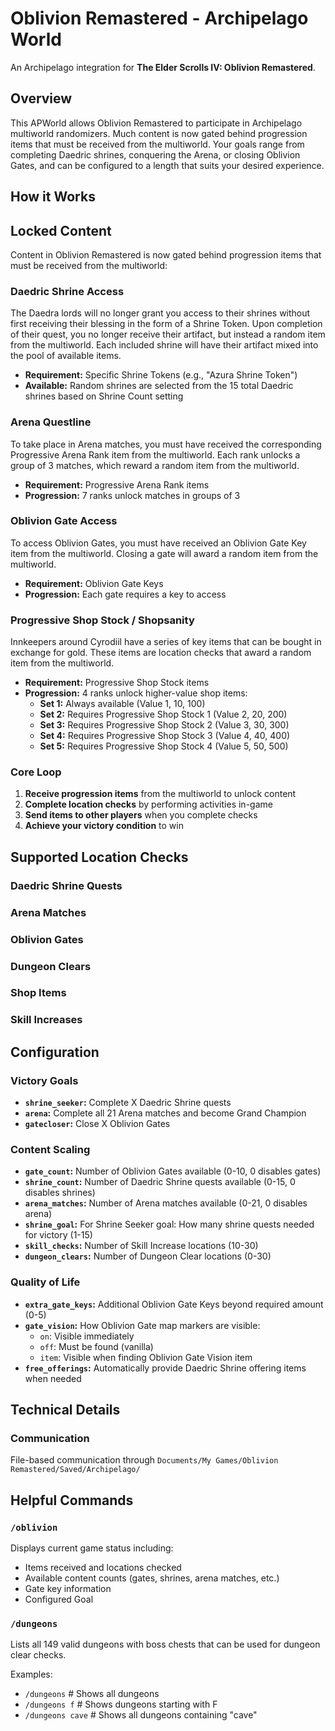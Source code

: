 # Oblivion Remastered - Archipelago World

An Archipelago integration for **The Elder Scrolls IV: Oblivion Remastered**.

## Overview

This APWorld allows Oblivion Remastered to participate in Archipelago multiworld randomizers. Much content is now gated behind progression items that must be received from the multiworld. Your goals range from completing Daedric shrines, conquering the Arena, or closing Oblivion Gates, and can be configured to a length that suits your desired experience.

## How it Works

## Locked Content

Content in Oblivion Remastered is now gated behind progression items that must be received from the multiworld:

### Daedric Shrine Access
The Daedra lords will no longer grant you access to their shrines without first receiving their blessing in the form of a Shrine Token.
Upon completion of their quest, you no longer receive their artifact, but instead a random item from the multiworld.
Each included shrine will have their artifact mixed into the pool of available items.
- **Requirement:** Specific Shrine Tokens (e.g., "Azura Shrine Token")
- **Available:** Random shrines are selected from the 15 total Daedric shrines based on Shrine Count setting

### Arena Questline
To take place in Arena matches, you must have received the corresponding Progressive Arena Rank item from the multiworld.
Each rank unlocks a group of 3 matches, which reward a random item from the multiworld.
- **Requirement:** Progressive Arena Rank items
- **Progression:** 7 ranks unlock matches in groups of 3

### Oblivion Gate Access
To access Oblivion Gates, you must have received an Oblivion Gate Key item from the multiworld.
Closing a gate will award a random item from the multiworld.
- **Requirement:** Oblivion Gate Keys
- **Progression:** Each gate requires a key to access

### Progressive Shop Stock / Shopsanity
Innkeepers around Cyrodiil have a series of key items that can be bought in exchange for gold.
These items are location checks that award a random item from the multiworld.
- **Requirement:** Progressive Shop Stock items
- **Progression:** 4 ranks unlock higher-value shop items:
  - **Set 1:** Always available (Value 1, 10, 100)
  - **Set 2:** Requires Progressive Shop Stock 1 (Value 2, 20, 200)
  - **Set 3:** Requires Progressive Shop Stock 2 (Value 3, 30, 300)
  - **Set 4:** Requires Progressive Shop Stock 3 (Value 4, 40, 400)
  - **Set 5:** Requires Progressive Shop Stock 4 (Value 5, 50, 500)

### Core Loop
1. **Receive progression items** from the multiworld to unlock content
2. **Complete location checks** by performing activities in-game  
3. **Send items to other players** when you complete checks
4. **Achieve your victory condition** to win

## Supported Location Checks

### Daedric Shrine Quests
### Arena Matches
### Oblivion Gates
### Dungeon Clears
### Shop Items
### Skill Increases

## Configuration

### Victory Goals
- **`shrine_seeker`:** Complete X Daedric Shrine quests
- **`arena`:** Complete all 21 Arena matches and become Grand Champion
- **`gatecloser`:** Close X Oblivion Gates

### Content Scaling
- **`gate_count`:** Number of Oblivion Gates available (0-10, 0 disables gates)
- **`shrine_count`:** Number of Daedric Shrine quests available (0-15, 0 disables shrines)
- **`arena_matches`:** Number of Arena matches available (0-21, 0 disables arena)
- **`shrine_goal`:** For Shrine Seeker goal: How many shrine quests needed for victory (1-15)
- **`skill_checks`:** Number of Skill Increase locations (10-30)
- **`dungeon_clears`:** Number of Dungeon Clear locations (0-30)

### Quality of Life
- **`extra_gate_keys`:** Additional Oblivion Gate Keys beyond required amount (0-5)
- **`gate_vision`:** How Oblivion Gate map markers are visible:
  - `on`: Visible immediately
  - `off`: Must be found (vanilla)
  - `item`: Visible when finding Oblivion Gate Vision item
- **`free_offerings`:** Automatically provide Daedric Shrine offering items when needed


## Technical Details

### Communication
File-based communication through `Documents/My Games/Oblivion Remastered/Saved/Archipelago/`

## Helpful Commands

### `/oblivion`
Displays current game status including:
- Items received and locations checked
- Available content counts (gates, shrines, arena matches, etc.)
- Gate key information
- Configured Goal

### `/dungeons`
Lists all 149 valid dungeons with boss chests that can be used for dungeon clear checks.

Examples:
- `/dungeons`                    # Shows all dungeons
- `/dungeons f`                  # Shows dungeons starting with F
- `/dungeons cave`               # Shows all dungeons containing "cave"